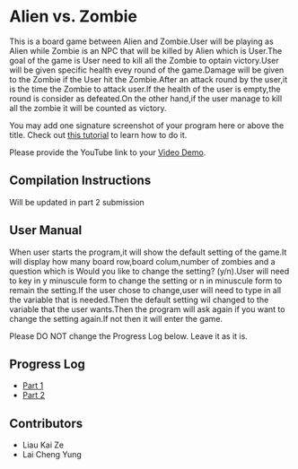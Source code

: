# Alien vs. Zombie

This is a board game between Alien and Zombie.User will be playing as Alien while Zombie is an NPC that will be killed by Alien which is User.The goal of the game is User need to kill all the Zombie to optain victory.User will be given specific health evey round of the game.Damage will be given to the Zombie if the User hit the Zombie.After an attack round by the user,it is the time the Zombie to attack user.If the health of the user is empty,the round is consider as defeated.On the other hand,if the user manage to kill all the zombie it will be counted as victory.

You may add one signature screenshot of your program here or above the title. Check out [this tutorial](https://www.digitalocean.com/community/tutorials/markdown-markdown-images) to learn how to do it.

Please provide the YouTube link to your [Video Demo](https://youtube.com).

## Compilation Instructions

Will be updated in part 2 submission

## User Manual

When user starts the program,it will show the default setting of the game.It will display how many board row,board colum,number of zombies and a question which is Would you like to change the setting? (y/n).User will need to key in y minuscule form to change the setting or n in minuscule form to remain the setting.If the user chose to change,user will need to type in all the variable that is needed.Then the default setting wil changed to the variable that the user wants.Then the program will ask again if you want to change the setting again.If not then it will enter the game.

Please DO NOT change the Progress Log below. Leave it as it is.

## Progress Log

- [Part 1](PART1.md)
- [Part 2](PART2.md)

## Contributors

- Liau Kai Ze
- Lai Cheng Yung